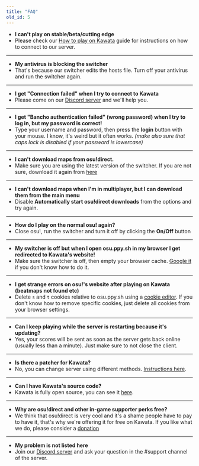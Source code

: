 ```yaml
---
title: "FAQ"
old_id: 5
---
```

- **I can't play on stable/beta/cutting edge**
- Please check our [How to play on Kawata](/doc/connection_guide) guide for instructions on how to connect to our server.

-----------------------

- **My antivirus is blocking the switcher**
- That's because our switcher edits the hosts file. Turn off your antivirus and run the switcher again.

-----------------------

- **I get "Connection failed" when I try to connect to Kawata**  
- Please come on our [Discord server](https://discord.gg/4CzsqkK) and we'll help you.

-----------------------

- **I get "Bancho authentication failed" (wrong password) when I try to log in, but my password is correct!**  
- Type your username and password, then press the **login** button with your mouse. I know, it's weird but it often works. *(make also sure that caps lock is disabled if your password is lowercase)*

-----------------------

- **I can't download maps from osu!direct.**
- Make sure you are using the latest version of the switcher. If you are not sure, download it again from [here](https://github.com/kawatapw/Kawata-Switcher/releases/download/1/KawataSwitcher.exe)

-----------------------

- **I can't download maps when I'm in multiplayer, but I can download them from the main menu**
- Disable **Automatically start osu!direct downloads** from the options and try again.

-----------------------

- **How do I play on the normal osu! again?**
- Close osu!, run the switcher and turn it off by clicking the **On/Off** button

-----------------------

- **My switcher is off but when I open osu.ppy.sh in my browser I get redirected to Kawata's website!**
- Make sure the switcher is off, then empty your browser cache. [Google it](http://lmgtfy.com/?q=How+to+empty+browser+cache) if you don't know how to do it.

-----------------------

- **I get strange errors on osu!'s website after playing on Kawata (beatmaps not found etc)**
- Delete `s` and `t` cookies relative to osu.ppy.sh using a [cookie editor](https://chrome.google.com/webstore/detail/editthiscookie/fngmhnnpilhplaeedifhccceomclgfbg). If you don't know how to remove specific cookies, just delete all cookies from your browser settings.

-----------------------

- **Can I keep playing while the server is restarting because it's updating?**
- Yes, your scores will be sent as soon as the server gets back online (usually less than a minute). Just make sure to not close the client.

-----------------------

- **Is there a patcher for Kawata?**
- No, you can change server using different methods. [Instructions here](/doc/connection_guide).

-----------------------

- **Can I have Kawata's source code?**
-  Kawata is fully open source, you can see it [here](https://github.com/kawatapw).

-----------------------

- **Why are osu!direct and other in-game supporter perks free?**
- We think that osu!direct is very cool and it's a shame people have to pay to have it, that's why we're offering it for free on Kawata. If you like what we do, please consider a [donation](/donate)

-----------------------

- **My problem is not listed here**
- Join our [Discord server](https://discord.gg/4CzsqkK) and ask your question in the #support channel of the server.